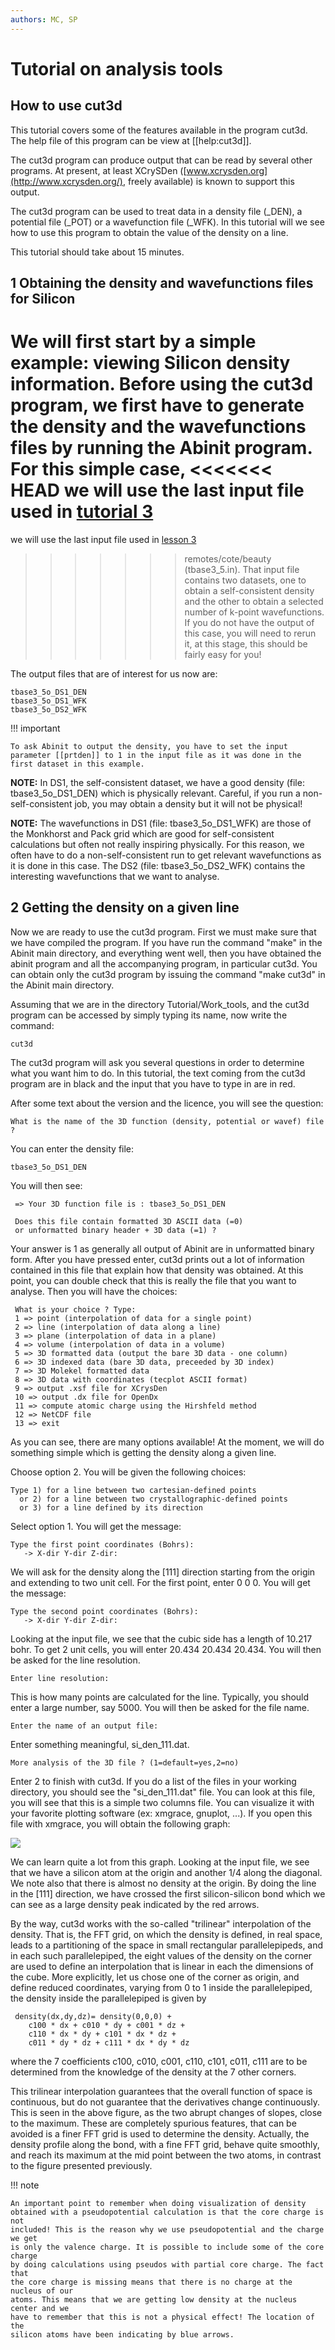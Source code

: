 ```yaml
---
authors: MC, SP
---
```


# Tutorial on analysis tools  

## How to use cut3d

This tutorial covers some of the features available in the program cut3d. The
help file of this program can be view at [[help:cut3d]].

The cut3d program can produce output that can be read by several other programs.
At present, at least XCrySDen ([www.xcrysden.org](http://www.xcrysden.org/), freely available)
is known to support this output.

The cut3d program can be used to treat data in a density file (\_DEN), a
potential file (\_POT) or a wavefunction file (\_WFK). In this tutorial will we
see how to use this program to obtain the value of the density on a line.

This tutorial should take about 15 minutes.

## 1 Obtaining the density and wavefunctions files for Silicon

We will first start by a simple example: viewing Silicon density information.
Before using the cut3d program, we first have to generate the density and
the wavefunctions files by running the Abinit program. For this simple case,
<<<<<<< HEAD
we will use the last input file used in [tutorial 3](base3)
=======
we will use the last input file used in [lesson 3](base3)
>>>>>>> remotes/cote/beauty
(tbase3_5.in). That input file contains two datasets, one to obtain a
self-consistent density and the other to obtain a selected number of k-point wavefunctions.
If you do not have the output of this case, you will need to
rerun it, at this stage, this should be fairly easy for you!

The output files that are of interest for us now are:

    tbase3_5o_DS1_DEN
    tbase3_5o_DS1_WFK
    tbase3_5o_DS2_WFK

!!! important

    To ask Abinit to output the density, you have to set the input
    parameter [[prtden]] to 1 in the input file as it was done in the first dataset in this example.

**NOTE:** In DS1, the self-consistent dataset, we have a good density (file:
tbase3_5o_DS1_DEN) which is physically relevant. Careful, if you run a non-
self-consistent job, you may obtain a density but it will not be physical!

**NOTE:** The wavefunctions in DS1 (file: tbase3_5o_DS1_WFK) are those of the
Monkhorst and Pack grid which are good for self-consistent calculations but
often not really inspiring physically. For this reason, we often have to do a
non-self-consistent run to get relevant wavefunctions as it is done in this
case. The DS2 (file: tbase3_5o_DS2_WFK) contains the interesting wavefunctions
that we want to analyse.

## 2 Getting the density on a given line

Now we are ready to use the cut3d program. First we must make sure that we
have compiled the program. If you have run the command  "make" in the Abinit
main directory, and everything went well, then you have obtained the abinit
program and all the accompanying program, in particular cut3d. You can
obtain only the cut3d program by issuing the command  "make cut3d" in the Abinit main directory.

Assuming that we are in the directory Tutorial/Work_tools, and the cut3d
program can be accessed by simply typing its name, now write the command:

    cut3d

The cut3d program will ask you several questions in order to determine what
you want him to do. In this tutorial, the text coming from the cut3d program are
in black and the input that you have to type in are in  red.

After some text about the version and the licence, you will see the question:

    What is the name of the 3D function (density, potential or wavef) file ?

You can enter the density file:

    tbase3_5o_DS1_DEN

You will then see:

     => Your 3D function file is : tbase3_5o_DS1_DEN

     Does this file contain formatted 3D ASCII data (=0)
     or unformatted binary header + 3D data (=1) ?

Your answer is 1 as generally all output of Abinit are in unformatted binary
form. After you have pressed enter, cut3d prints out a lot of information
contained in this file that explain how that density was obtained. At this
point, you can double check that this is really the file that you want to
analyse. Then you will have the choices:

     What is your choice ? Type:
     1 => point (interpolation of data for a single point)
     2 => line (interpolation of data along a line)
     3 => plane (interpolation of data in a plane)
     4 => volume (interpolation of data in a volume)
     5 => 3D formatted data (output the bare 3D data - one column)
     6 => 3D indexed data (bare 3D data, preceeded by 3D index)
     7 => 3D Molekel formatted data
     8 => 3D data with coordinates (tecplot ASCII format)
     9 => output .xsf file for XCrysDen
     10 => output .dx file for OpenDx
     11 => compute atomic charge using the Hirshfeld method
     12 => NetCDF file
     13 => exit

As you can see, there are many options available! At the moment, we will do
something simple which is getting the density along a given line.

Choose option 2. You will be given the following choices:

    Type 1) for a line between two cartesian-defined points
      or 2) for a line between two crystallographic-defined points
      or 3) for a line defined by its direction

Select option 1. You will get the message:

    Type the first point coordinates (Bohrs):
       -> X-dir Y-dir Z-dir:

We will ask for the density along the [111] direction starting from the origin
and extending to two unit cell. For the first point, enter 0 0 0.
You will get the message:

    Type the second point coordinates (Bohrs):
       -> X-dir Y-dir Z-dir:

Looking at the input file, we see that the cubic side has a length of 10.217 bohr.
To get 2 unit cells, you will enter 20.434 20.434 20.434.
You will then be asked for the line resolution.

    Enter line resolution:

This is how many points are calculated for the line. Typically, you should
enter a large number, say 5000. You will then be asked for the file name.

    Enter the name of an output file:

Enter something meaningful, si_den_111.dat.

    More analysis of the 3D file ? (1=default=yes,2=no)

Enter 2 to finish with cut3d. If you do a list of the files in your working
directory, you should see the  "si_den_111.dat" file. You can look at this
file, you will see that this is a simple two columns file. You can visualize
it with your favorite plotting software (ex: xmgrace, gnuplot, ...). If you
open this file with xmgrace, you will obtain the following graph:

![](analysis_tools_assets/si_den_111.png)

We can learn quite a lot from this graph. Looking at the input file, we see
that we have a silicon atom at the origin and another 1/4 along the diagonal.
We note also that there is almost no density at the origin. By doing the line
in the [111] direction, we have crossed the first silicon-silicon bond which
we can see as a large density peak indicated by the red arrows.

By the way, cut3d works with the so-called "trilinear" interpolation of the
density. That is, the FFT grid, on which the density is defined, in real
space, leads to a partitioning of the space in small rectangular
parallelepipeds, and in each such parallelepiped, the eight values of the
density on the corner are used to define an interpolation that is linear in
each the dimensions of the cube. More explicitly, let us chose one of the
corner as origin, and define reduced coordinates, varying from 0 to 1 inside
the parallelepiped, the density inside the parallelepiped is given by

     density(dx,dy,dz)= density(0,0,0) +
        c100 * dx + c010 * dy + c001 * dz +
        c110 * dx * dy + c101 * dx * dz +
        c011 * dy * dz + c111 * dx * dy * dz

where the 7 coefficients c100, c010, c001, c110, c101, c011, c111 are to be
determined from the knowledge of the density at the 7 other corners.

This trilinear interpolation guarantees that the overall function of space is
continuous, but do not guarantee that the derivatives change continuously.
This is seen in the above figure, as the two abrupt changes of slopes, close
to the maximum. These are completely spurious features, that can be avoided is
a finer FFT grid is used to determine the density. Actually, the density
profile along the bond, with a fine FFT grid, behave quite smoothly, and reach
its maximum at the mid point between the two atoms, in contrast to the figure
presented previously.

!!! note

    An important point to remember when doing visualization of density
    obtained with a pseudopotential calculation is that the core charge is not
    included! This is the reason why we use pseudopotential and the charge we get
    is only the valence charge. It is possible to include some of the core charge
    by doing calculations using pseudos with partial core charge. The fact that
    the core charge is missing means that there is no charge at the nucleus of our
    atoms. This means that we are getting low density at the nucleus center and we
    have to remember that this is not a physical effect! The location of the
    silicon atoms have been indicating by blue arrows.
